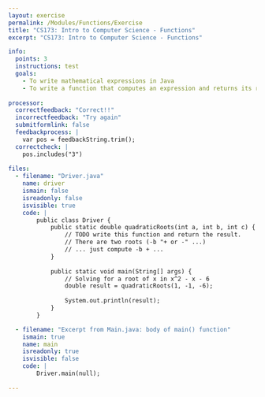 ```yaml
---
layout: exercise
permalink: /Modules/Functions/Exercise
title: "CS173: Intro to Computer Science - Functions"
excerpt: "CS173: Intro to Computer Science - Functions"

info:
  points: 3
  instructions: test
  goals:
    - To write mathematical expressions in Java
    - To write a function that computes an expression and returns its result
    
processor:  
  correctfeedback: "Correct!!" 
  incorrectfeedback: "Try again"
  submitformlink: false
  feedbackprocess: | 
    var pos = feedbackString.trim();
  correctcheck: |
    pos.includes("3")        
 
files:
  - filename: "Driver.java"
    name: driver
    ismain: false
    isreadonly: false
    isvisible: true
    code: | 
        public class Driver {
            public static double quadraticRoots(int a, int b, int c) {
                // TODO write this function and return the result.
                // There are two roots (-b "+ or -" ...)
                // ... just compute -b + ...
            }
            
            public static void main(String[] args) {
                // Solving for a root of x in x^2 - x - 6
                double result = quadraticRoots(1, -1, -6);
                
                System.out.println(result);
            }
        }    

  - filename: "Excerpt from Main.java: body of main() function"
    ismain: true
    name: main
    isreadonly: true
    isvisible: false
    code: |
        Driver.main(null);
        
---
```

